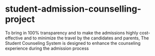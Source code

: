 # student-admission-counselling-project
To bring in 100% transparency and to make the admissions highly cost-effective and to minimize the travel by the candidates and parents, The Student Counseling System is designed to enhance the counseling experience during the admission process
